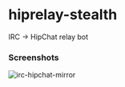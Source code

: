 # hiprelay-stealth

IRC -> HipChat relay bot

### Screenshots
![irc-hipchat-mirror](https://i.imgur.com/TbxVmT8.png)
